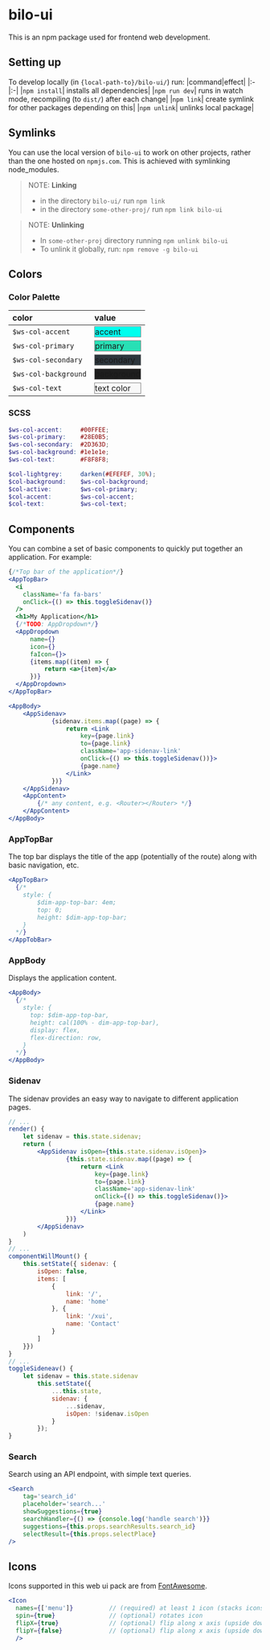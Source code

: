 # bilo-ui

This is an npm package used for frontend web development.

## Setting up

To develop locally (in `{local-path-to}/bilo-ui/`) run:
|command|effect|
|:-|:-|
|`npm install`| installs all dependencies|
|`npm run dev`| runs in watch mode, recompiling (to `dist/`) after each change|
|`npm link`| create symlink for other packages depending on this|
|`npm unlink`| unlinks local package|

## Symlinks
You can use the local version of `bilo-ui` to work on other projects, rather than the one hosted on `npmjs.com`. This is achieved with symlinking node_modules.

>NOTE: **Linking**
>- in the directory `bilo-ui/` run `npm link`
>- in the directory `some-other-proj/` run `npm link bilo-ui`

>NOTE: **Unlinking**
>- In `some-other-proj` directory running `npm unlink bilo-ui`
>- To unlink it globally, run: `npm remove -g bilo-ui`

## Colors

### Color Palette

|color|value|
|:----|:----|
| `$ws-col-accent`    | <div style="background-color: #00FFEE; border: 1px solid grey">accent</div> |
| `$ws-col-primary`   | <div style="background-color: #28E0B5; border: 1px solid grey">primary</div> |
| `$ws-col-secondary` | <div style="background-color: #2D363D; border: 1px solid grey">secondary</div> |
| `$ws-col-background`| <div style="background-color: #1e1e1e; border: 1px solid grey">background</div> |
| `$ws-col-text`      | <div style="background-color: #F8F8F8; border: 1px solid grey">text color</div> |

### SCSS

```scss
$ws-col-accent:     #00FFEE;
$ws-col-primary:    #28E0B5;
$ws-col-secondary:  #2D363D;
$ws-col-background: #1e1e1e;
$ws-col-text:       #F8F8F8;

$col-lightgrey:     darken(#EFEFEF, 30%);
$col-background:    $ws-col-background;
$col-active:        $ws-col-primary;
$col-accent:        $ws-col-accent;
$col-text:          $ws-col-text; 
```

## Components

You can combine a set of basic components to quickly put together an application. For example:

```jsx
{/*Top bar of the application*/}
<AppTopBar>
  <i
    className='fa fa-bars' 
    onClick={() => this.toggleSidenav()}
  />
  <h1>My Application</h1>
  {/*TODO: AppDropdown*/}
  <AppDropdown 
      name={} 
      icon={} 
      faIcon={}>
      {items.map((item) => {
          return <a>{item}</a>
      })}
  </AppDropdown>
</AppTopBar>

<AppBody>
    <AppSidenav>
            {sidenav.items.map((page) => {
                return <Link
                    key={page.link}
                    to={page.link}
                    className='app-sidenav-link'
                    onClick={() => this.toggleSidenav())}>
                    {page.name}
                </Link>
            })}
    </AppSidenav>
    <AppContent>
        {/* any content, e.g. <Router></Router> */}
    </AppContent>
</AppBody>
```

### AppTopBar

The top bar displays the title of the app (potentially of the route) along with basic navigation, etc.

```jsx
<AppTopBar>
  {/* 
    style: {
        $dim-app-top-bar: 4em;
        top: 0;
        height: $dim-app-top-bar;
    }
  */}
</AppTobBar>
```

### AppBody

Displays the application content.

```jsx
<AppBody>
  {/* 
    style: {
      top: $dim-app-top-bar,
      height: cal(100% - dim-app-top-bar),
      display: flex,
      flex-direction: row,
    }
  */}
</AppBody>
```

### Sidenav

The sidenav provides an easy way to navigate to different application pages.

```jsx
// ...
render() {
    let sidenav = this.state.sidenav;
    return (
        <AppSidenav isOpen={this.state.sidenav.isOpen}>
                {this.state.sidenav.map((page) => {
                    return <Link
                        key={page.link}
                        to={page.link}
                        className='app-sidenav-link'
                        onClick={() => this.toggleSidenav()}>
                        {page.name}
                    </Link>
                })}
        </AppSidenav>
    )
}
// ...
componentWillMount() {
    this.setState({ sidenav: {
        isOpen: false,
        items: [
            {
                link: '/',
                name: 'home'
            }, {
                link: '/xui',
                name: 'Contact'
            }
        ]
    }})
}
// ...
toggleSideneav() {
    let sidenav = this.state.sidenav
        this.setState({
            ...this.state,
            sidenav: {
                ...sidenav,
                isOpen: !sidenav.isOpen
            }
        });
}
```

### Search

Search using an API endpoint, with simple text queries.

```jsx
<Search
    tag='search_id'                                 
    placeholder='search...'
    showSuggestions={true}
    searchHandler={() => {console.log('handle search')}}
    suggestions={this.props.searchResults.search_id}
    selectResult={this.props.selectPlace}
/>
```

## Icons

Icons supported in this web ui pack are from [FontAwesome](http://fontawesome.io).

```jsx
<Icon 
  names={['menu']}          // (required) at least 1 icon (stacks icons if more)
  spin={true}               // (optional) rotates icon
  flipX={true}              // (optional) flip along x axis (upside down)
  flipY={false}             // (optional) flip along x axis (upside down)
  />
```